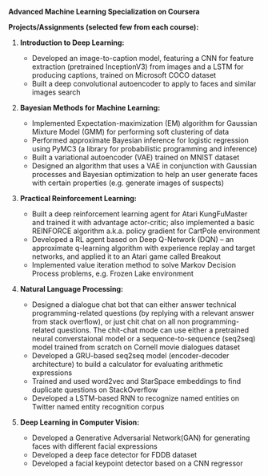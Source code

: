 **Advanced Machine Learning Specialization on Coursera**


**Projects/Assignments (selected few from each course):**

1. **Introduction to Deep Learning:**
   - Developed an image-to-caption model, featuring a CNN for feature extraction (pretrained InceptionV3) from images
and a LSTM for producing captions, trained on Microsoft COCO dataset
   - Built a deep convolutional autoencoder to apply to faces and similar images search

2. **Bayesian Methods for Machine Learning:**
   - Implemented Expectation-maximization (EM) algorithm for Gaussian Mixture Model (GMM) for performing soft
clustering of data
   - Performed approximate Bayesian inference for logistic regression using PyMC3 (a library for probabilistic programming and inference)
   - Built a variational autoencoder (VAE) trained on MNIST dataset
   - Designed an algorithm that uses a VAE in conjunction with Gaussian processes and Bayesian optimization to help
an user generate faces with certain properties (e.g. generate images of suspects)

3. **Practical Reinforcement Learning:**
   - Built a deep reinforcement learning agent for Atari KungFuMaster and trained it with advantage actor-critic; also
implemented a basic REINFORCE algorithm a.k.a. policy gradient for CartPole environment
   - Developed a RL agent based on Deep Q-Network (DQN) – an approximate q-learning algorithm with experience
replay and target networks, and applied it to an Atari game called Breakout
   - Implemented value iteration method to solve Markov Decision Process problems, e.g. Frozen Lake environment
   
4. **Natural Language Processing:**
   - Designed a dialogue chat bot that can either answer technical programming-related questions (by replying with a
relevant answer from stack overflow), or just chit chat on all non programming-related questions. The chit-chat mode
can use either a pretrained neural converstaional model or a sequence-to-sequence (seq2seq) model trained from
scratch on Cornell movie dialogues dataset
   - Developed a GRU-based seq2seq model (encoder-decoder architecture) to build a calculator for evaluating arithmetic
expressions
   - Trained and used word2vec and StarSpace embeddings to find duplicate questions on StackOverflow
   - Developed a LSTM-based RNN to recognize named entities on Twitter named entity recognition corpus
   
5. **Deep Learning in Computer Vision:**
   - Developed a Generative Adversarial Network(GAN) for generating faces with different facial expressions
   - Developed a deep face detector for FDDB dataset
   - Developed a facial keypoint detector based on a CNN regressor
